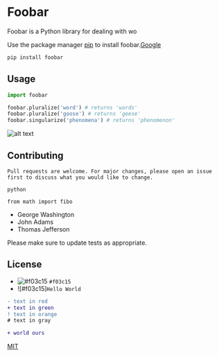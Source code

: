 # Foobar

Foobar is a Python library for dealing with wo 

Use the package manager [pip](https://pip.pypa.io/en/stable/) to install foobar.[Google](https://www.google.com)

```bash
pip install foobar
```

## Usage

```python
import foobar

foobar.pluralize('word') # returns 'words'
foobar.pluralize('goose') # returns 'geese'
foobar.singularize('phenomena') # returns 'phenomenon'
```

![alt text](https://www.w3schools.com/w3css/img_lights.jpg)

## Contributing
```
Pull requests are welcome. For major changes, please open an issue first to discuss what you would like to change.
```
```
python

from math import fibo
```



- George Washington
- John Adams
- Thomas Jefferson


Please make sure to update tests as appropriate.

## License

- ![#f03c15](https://placehold.it/15/f03c15/000000?text=+) `#f03c15`
- ![#f03c15]`Hello World`

```diff
- text in red
+ text in green
! text in orange
# text in gray
```



```diff
+ world ours
```

[MIT](https://choosealicense.com/licenses/mit/)